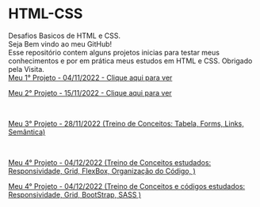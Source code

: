# HTML-CSS

Desafios Basicos de HTML e CSS.<br>
Seja Bem vindo ao meu GitHub!<br>
Esse repositório contem alguns projetos inicias para testar meus conhecimentos e por em prática meus estudos em HTML e CSS.
Obrigado pela Visita. <br>
<a href="https://aguiarziin.github.io/HTML-CSS/Projetos/projeto-1/index.html" target="_blank" >Meu 1° Projeto - 04/11/2022 - Clique aqui para ver</a>

<a href="https://aguiarziin.github.io/HTML-CSS/Projetos/projeto-2/index.html">Meu 2° Projeto - 15/11/2022 - Clique aqui para ver</a>

<br>

<a href='https://aguiarziin.github.io/HTML-CSS/Projetos/projeto-3/index.html'> Meu 3° Projeto - 28/11/2022 (Treino de Conceitos: Tabela, Forms, Links, Semântica)</a>

<br>

<a href='https://aguiarziin.github.io/HTML-CSS/Projetos/projeto-4/index.html'> Meu 4° Projeto - 04/12/2022 (Treino de Conceitos estudados: Responsividade, Grid, FlexBox, Organização do Código, )</a>

<a href='https://aguiarziin.github.io/HTML-CSS/Projetos/projeto-5/index.html'> Meu 4° Projeto - 04/12/2022 (Treino de Conceitos e códigos estudados: Responsividade, Grid, BootStrap, SASS )</a>
